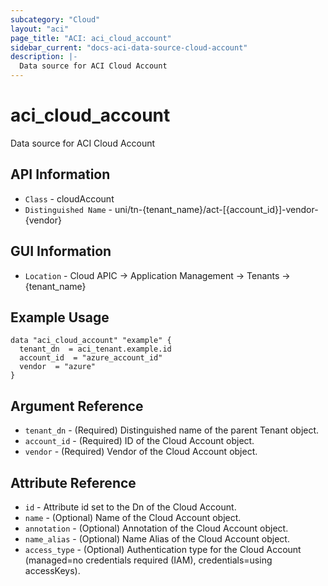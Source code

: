 ```yaml
---
subcategory: "Cloud"
layout: "aci"
page_title: "ACI: aci_cloud_account"
sidebar_current: "docs-aci-data-source-cloud-account"
description: |-
  Data source for ACI Cloud Account
---
```


# aci_cloud_account #

Data source for ACI Cloud Account


## API Information ##

* `Class` - cloudAccount
* `Distinguished Name` - uni/tn-{tenant_name}/act-[{account_id}]-vendor-{vendor}

## GUI Information ##

* `Location` - Cloud APIC -> Application Management -> Tenants -> {tenant_name}



## Example Usage ##

```hcl
data "aci_cloud_account" "example" {
  tenant_dn  = aci_tenant.example.id
  account_id  = "azure_account_id"
  vendor  = "azure"
}
```

## Argument Reference ##

* `tenant_dn` - (Required) Distinguished name of the parent Tenant object.
* `account_id` - (Required) ID of the Cloud Account object.
* `vendor` - (Required) Vendor of the Cloud Account object.

## Attribute Reference ##
* `id` - Attribute id set to the Dn of the Cloud Account.
* `name` - (Optional) Name of the Cloud Account object.
* `annotation` - (Optional) Annotation of the Cloud Account object.
* `name_alias` - (Optional) Name Alias of the Cloud Account object.
* `access_type` - (Optional) Authentication type for the Cloud Account (managed=no credentials required (IAM), credentials=using accessKeys).
